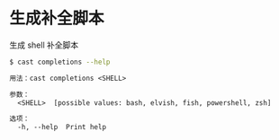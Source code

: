 # 生成补全脚本

生成 shell 补全脚本

```bash
$ cast completions --help
```

```txt
用法：cast completions <SHELL>

参数：
  <SHELL>  [possible values: bash, elvish, fish, powershell, zsh]

选项：
  -h, --help  Print help
```